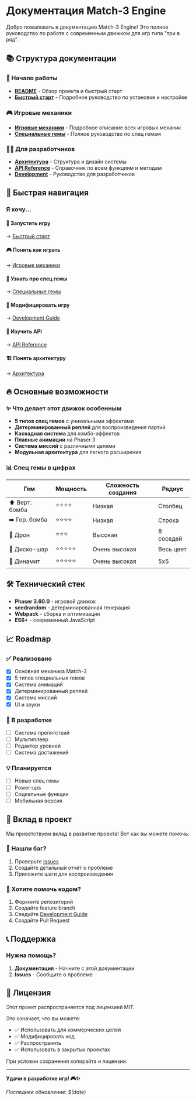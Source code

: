 # Документация Match-3 Engine

Добро пожаловать в документацию Match-3 Engine! Это полное руководство по работе с современным движком для игр типа "три в ряд".

## 📚 Структура документации

### 🚀 Начало работы
- **[README](README.md)** - Обзор проекта и быстрый старт
- **[Быстрый старт](GETTING_STARTED.md)** - Подробное руководство по установке и настройке

### 🎮 Игровые механики
- **[Игровые механики](GAME_MECHANICS.md)** - Подробное описание всех игровых механик
- **[Специальные гемы](SPECIAL_GEMS.md)** - Полное руководство по спец гемам

### 👨‍💻 Для разработчиков
- **[Архитектура](ARCHITECTURE.md)** - Структура и дизайн системы
- **[API Reference](API_REFERENCE.md)** - Справочник по всем функциям и методам
- **[Development](DEVELOPMENT.md)** - Руководство для разработчиков

## 🎯 Быстрая навигация

### Я хочу...

#### 🏁 Запустить игру
→ [Быстрый старт](GETTING_STARTED.md#установка)

#### 🎮 Понять как играть
→ [Игровые механики](GAME_MECHANICS.md#основные-принципы)

#### 💎 Узнать про спец гемы
→ [Специальные гемы](SPECIAL_GEMS.md)

#### 🔧 Модифицировать игру
→ [Development Guide](DEVELOPMENT.md#добавление-новых-фич)

#### 📖 Изучить API
→ [API Reference](API_REFERENCE.md)

#### 🏗️ Понять архитектуру
→ [Архитектура](ARCHITECTURE.md)

## 🔥 Основные возможности

### ✨ Что делает этот движок особенным

- **5 типов спец гемов** с уникальными эффектами
- **Детерминированный реплей** для воспроизведения партий
- **Каскадная система** для комбо-эффектов
- **Плавные анимации** на Phaser 3
- **Система миссий** с различными целями
- **Модульная архитектура** для легкого расширения

### 📊 Спец гемы в цифрах

| Гем | Мощность | Сложность создания | Радиус |
|-----|----------|-------------------|---------|
| ⬆️ Верт. бомба | ⭐⭐⭐⭐ | Низкая | Столбец |
| ➡️ Гор. бомба | ⭐⭐⭐⭐ | Низкая | Строка |
| 🚁 Дрон | ⭐⭐⭐ | Высокая | 8 соседей |
| 💫 Диско-шар | ⭐⭐⭐⭐⭐ | Очень высокая | Весь цвет |
| 🧨 Динамит | ⭐⭐⭐⭐⭐ | Очень высокая | 5x5 |

## 🛠️ Технический стек

- **Phaser 3.60.0** - игровой движок
- **seedrandom** - детерминированная генерация
- **Webpack** - сборка и оптимизация
- **ES6+** - современный JavaScript

## 📈 Roadmap

### ✅ Реализовано
- [x] Основная механика Match-3
- [x] 5 типов специальных гемов
- [x] Система анимаций
- [x] Детерминированный реплей
- [x] Система миссий
- [x] UI и звуки

### 🔄 В разработке
- [ ] Система препятствий
- [ ] Мультиплеер
- [ ] Редактор уровней
- [ ] Система достижений

### 💡 Планируется
- [ ] Новые спец гемы
- [ ] Power-ups
- [ ] Социальные функции
- [ ] Мобильная версия

## 🤝 Вклад в проект

Мы приветствуем вклад в развитие проекта! Вот как вы можете помочь:

### 🐛 Нашли баг?
1. Проверьте [Issues](https://github.com/ZDragon/dmatch3/issues)
2. Создайте детальный отчёт о проблеме
3. Приложите шаги для воспроизведения

### 🔧 Хотите помочь кодом?
1. Форкните репозиторий
2. Создайте feature branch
3. Следуйте [Development Guide](DEVELOPMENT.md)
4. Создайте Pull Request


## 📞 Поддержка

### Нужна помощь?

1. **Документация** - Начните с этой документации
2. **Issues** - Сообщите о проблеме

## 📝 Лицензия

Этот проект распространяется под лицензией MIT. 

Это означает, что вы можете:
- ✅ Использовать для коммерческих целей
- ✅ Модифицировать код
- ✅ Распространять
- ✅ Использовать в закрытых проектах

При условии сохранения копирайта и лицензии.

---

**Удачи в разработке игр! 🎮✨**

*Последнее обновление: $(date)* 